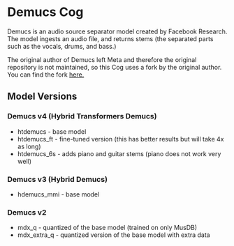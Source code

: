# Demucs Cog
Demucs is an audio source separator model created by Facebook Research. The model ingests an audio file, and returns stems (the separated parts such as the vocals, drums, and bass.)

The original author of Demucs left Meta and therefore the original repository is not maintained, so this Cog uses a fork by the original author. You can find the fork [here.](https://github.com/adefossez/demucs) 

## Model Versions

### Demucs v4 (Hybrid Transformers Demucs)
- htdemucs - base model
- htdemucs_ft - fine-tuned version (this has better results but will take 4x as long)
- htdemucs_6s - adds piano and guitar stems (piano does not work very well)
### Demucs v3 (Hybrid Demucs)
- hdemucs_mmi - base model
### Demucs v2
- mdx_q - quantized of the base model (trained on only MusDB)
- mdx_extra_q - quantized version of the base model with extra data